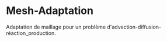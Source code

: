 # Mesh-Adaptation

Adaptation de maillage pour un problème d'advection-diffusion-réaction_production.
